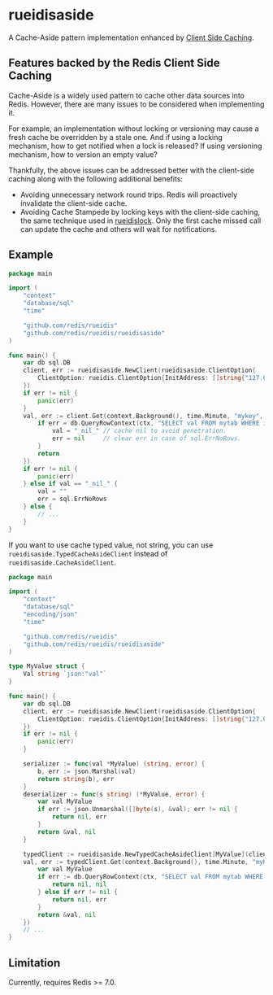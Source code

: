 # rueidisaside

A Cache-Aside pattern implementation enhanced by [Client Side Caching](https://redis.io/docs/manual/client-side-caching/).

## Features backed by the Redis Client Side Caching

Cache-Aside is a widely used pattern to cache other data sources into Redis. However, there are many issues to be considered when implementing it.

For example, an implementation without locking or versioning may cause a fresh cache be overridden by a stale one.
And if using a locking mechanism, how to get notified when a lock is released? If using versioning mechanism, how to version an empty value?

Thankfully, the above issues can be addressed better with the client-side caching along with the following additional benefits: 

* Avoiding unnecessary network round trips. Redis will proactively invalidate the client-side cache.
* Avoiding Cache Stampede by locking keys with the client-side caching, the same technique used in [rueidislock](https://github.com/redis/rueidis/tree/main/rueidislock). Only the first cache missed call can update the cache and others will wait for notifications.

## Example

```go
package main

import (
	"context"
	"database/sql"
	"time"

	"github.com/redis/rueidis"
	"github.com/redis/rueidis/rueidisaside"
)

func main() {
	var db sql.DB
	client, err := rueidisaside.NewClient(rueidisaside.ClientOption{
		ClientOption: rueidis.ClientOption{InitAddress: []string{"127.0.0.1:6379"}},
	})
	if err != nil {
		panic(err)
	}
	val, err := client.Get(context.Background(), time.Minute, "mykey", func(ctx context.Context, key string) (val string, err error) {
		if err = db.QueryRowContext(ctx, "SELECT val FROM mytab WHERE id = ?", key).Scan(&val); err == sql.ErrNoRows {
			val = "_nil_" // cache nil to avoid penetration.
			err = nil     // clear err in case of sql.ErrNoRows.
		}
		return
	})
	if err != nil {
		panic(err)
	} else if val == "_nil_" {
		val = ""
		err = sql.ErrNoRows
	} else {
		// ...
	}
}
```

If you want to use cache typed value, not string, you can use `rueidisaside.TypedCacheAsideClient` instead of `rueidisaside.CacheAsideClient`.

```go
package main

import (
	"context"
	"database/sql"
	"encoding/json"
	"time"

	"github.com/redis/rueidis"
	"github.com/redis/rueidis/rueidisaside"
)

type MyValue struct {
	Val string `json:"val"`
}

func main() {
	var db sql.DB
	client, err := rueidisaside.NewClient(rueidisaside.ClientOption{
		ClientOption: rueidis.ClientOption{InitAddress: []string{"127.0.0.1:6379"}},
	})
	if err != nil {
		panic(err)
	}

	serializer := func(val *MyValue) (string, error) {
		b, err := json.Marshal(val)
		return string(b), err
	}
    deserializer := func(s string) (*MyValue, error) {
		var val MyValue
		if err := json.Unmarshal([]byte(s), &val); err != nil {
			return nil, err
		}
		return &val, nil
	}

	typedClient := rueidisaside.NewTypedCacheAsideClient[MyValue](client, serializer, deserializer)
	val, err := typedClient.Get(context.Background(), time.Minute, "myKey", func(ctx context.Context, key string) (*MyValue,error) {
		var val MyValue
        if err := db.QueryRowContext(ctx, "SELECT val FROM mytab WHERE id = ?", key).Scan(&val.Val); err == sql.ErrNoRows {
            return nil, nil
        } else if err != nil {
            return nil, err
        }
        return &val, nil
	})
	// ...
}
```

## Limitation

Currently, requires Redis >= 7.0.